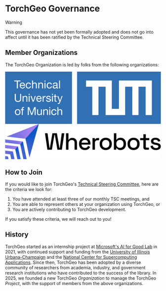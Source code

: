 # TorchGeo Governance

> [!WARNING]
> This governance has not yet been formally adopted and does not go into affect until it has been ratified by the Technical Steering Committee.

## Member Organizations

The TorchGeo Organization is led by folks from the following organizations:

<picture>
  <source media="(prefers-color-scheme: dark)" srcset="logos/tum_dark.svg"/ style="display:block;margin:auto;width:300">
  <source media="(prefers-color-scheme: light)" srcset="logos/tum_light.svg" style="display:block;margin:auto;width:300"/>
  <img alt="TUM" src="logos/tum_light.svg" style="display:block;margin:auto;width:300"/>
</picture>
<picture>
  <source media="(prefers-color-scheme: dark)" srcset="logos/wherobots_dark.svg" style="display:block;margin:auto;width:300"/>
  <source media="(prefers-color-scheme: light)" srcset="logos/wherobots_light.svg" style="display:block;margin:auto;width:300"/>
  <img alt="Wherobots" src="logos/wherobots_light.svg" style="display:block;margin:auto;width:300"/>
</picture>

## How to Join

If you would like to join TorchGeo's [Technical Steering Committee](./STEERING-COMMITTEE.md), here are the criteria we look for:

1. You have attended at least three of our monthly TSC meetings, and
2. You are able to represent others at your organization using TorchGeo, or
3. You are actively contributing to TorchGeo development.

If you satisfy these criteria, we will reach out to you!

## History

TorchGeo started as an internship project at [Microsoft's AI for Good Lab](https://www.microsoft.com/en-us/research/group/ai-for-good-research-lab/) in 2021, with continued support and funding from the [University of Illinois Urbana-Champaign](https://siebelschool.illinois.edu/) and the [National Center for Supercomputing Applications](https://www.ncsa.illinois.edu/). Since then, TorchGeo has been adopted by a diverse community of researchers from academia, industry, and government research institutions who have contributed to the success of the library. In 2025, we founded a new TorchGeo _Organization_ to manage the TorchGeo _Project_, with the support of members from the above organizations.
